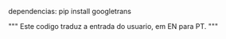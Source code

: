 dependencias: 
  pip install googletrans

""" Este codigo traduz a entrada do usuario, em EN para PT. """
